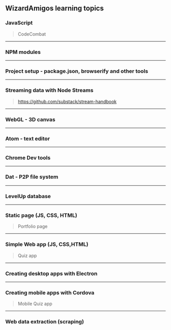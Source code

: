 ## WizardAmigos learning topics

### JavaScript

>CodeCombat

---

### NPM modules

>

---

### Project setup - package.json, browserify and other tools

>

---

### Streaming data with Node Streams

>https://github.com/substack/stream-handbook

---

### WebGL - 3D canvas

>

---

### Atom - text editor

>

---

### Chrome Dev tools

>

---

### Dat - P2P file system

>

---

### LevelUp database

> 

---

### Static page (JS, CSS, HTML)

>Portfolio page

---

### Simple Web app (JS, CSS,HTML)

>Quiz app

---

### Creating desktop apps with Electron

>

---

### Creating mobile apps with Cordova

>Mobile Quiz app

---

### Web data extraction (scraping)

>
